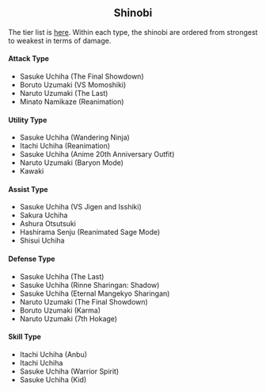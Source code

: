 <h2 align="center">Shinobi</h2>

The tier list is [here](https://www.reddit.com/r/ninjavoltage/wiki/tierlist/). Within each type, the shinobi are ordered from strongest to weakest in terms of damage.

#### Attack Type

- Sasuke Uchiha (The Final Showdown)
- Boruto Uzumaki (VS Momoshiki)
- Naruto Uzumaki (The Last)
- Minato Namikaze (Reanimation)

#### Utility Type

- Sasuke Uchiha (Wandering Ninja)
- Itachi Uchiha (Reanimation)
- Sasuke Uchiha (Anime 20th Anniversary Outfit)
- Naruto Uzumaki (Baryon Mode)
- Kawaki

#### Assist Type

- Sasuke Uchiha (VS Jigen and Isshiki)
- Sakura Uchiha
- Ashura Otsutsuki
- Hashirama Senju (Reanimated Sage Mode)
- Shisui Uchiha

#### Defense Type

- Sasuke Uchiha (The Last)
- Sasuke Uchiha (Rinne Sharingan: Shadow)
- Sasuke Uchiha (Eternal Mangekyo Sharingan)
- Naruto Uzumaki (The Final Showdown)
- Boruto Uzumaki (Karma)
- Naruto Uzumaki (7th Hokage)

#### Skill Type

- Itachi Uchiha (Anbu)
- Itachi Uchiha
- Sasuke Uchiha (Warrior Spirit)
- Sasuke Uchiha (Kid)

